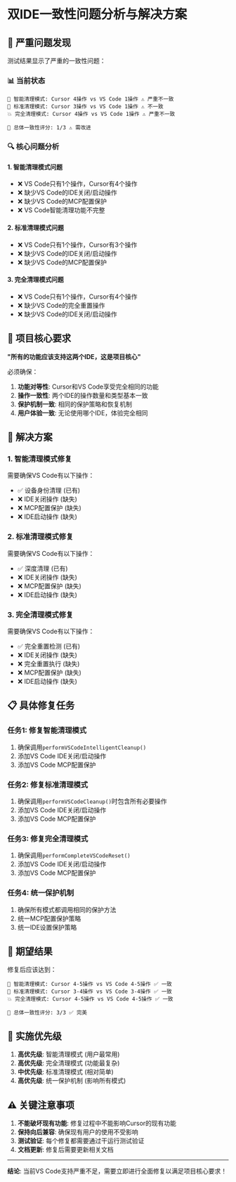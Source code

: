 # 双IDE一致性问题分析与解决方案

## 🚨 严重问题发现

测试结果显示了严重的一致性问题：

### 📊 当前状态
```
🧠 智能清理模式: Cursor 4操作 vs VS Code 1操作 ⚠️ 严重不一致
🔧 标准清理模式: Cursor 3操作 vs VS Code 1操作 ⚠️ 不一致  
💥 完全清理模式: Cursor 4操作 vs VS Code 1操作 ⚠️ 严重不一致

🎯 总体一致性评分: 1/3 ⚠️ 需改进
```

### 🔍 核心问题分析

#### 1. **智能清理模式问题**
- ❌ VS Code只有1个操作，Cursor有4个操作
- ❌ 缺少VS Code的IDE关闭/启动操作
- ❌ 缺少VS Code的MCP配置保护
- ❌ VS Code智能清理功能不完整

#### 2. **标准清理模式问题**  
- ❌ VS Code只有1个操作，Cursor有3个操作
- ❌ 缺少VS Code的IDE关闭/启动操作
- ❌ 缺少VS Code的MCP配置保护

#### 3. **完全清理模式问题**
- ❌ VS Code只有1个操作，Cursor有4个操作  
- ❌ 缺少VS Code的完全重置操作
- ❌ 缺少VS Code的IDE关闭/启动操作

## 🎯 项目核心要求

**"所有的功能应该支持这两个IDE，这是项目核心"**

必须确保：
1. **功能对等性**: Cursor和VS Code享受完全相同的功能
2. **操作一致性**: 两个IDE的操作数量和类型基本一致
3. **保护机制一致**: 相同的保护策略和恢复机制
4. **用户体验一致**: 无论使用哪个IDE，体验完全相同

## 🔧 解决方案

### 1. **智能清理模式修复**
需要确保VS Code有以下操作：
- ✅ 设备身份清理 (已有)
- ❌ IDE关闭操作 (缺失)
- ❌ MCP配置保护 (缺失) 
- ❌ IDE启动操作 (缺失)

### 2. **标准清理模式修复**
需要确保VS Code有以下操作：
- ✅ 深度清理 (已有)
- ❌ IDE关闭操作 (缺失)
- ❌ MCP配置保护 (缺失)
- ❌ IDE启动操作 (缺失)

### 3. **完全清理模式修复**
需要确保VS Code有以下操作：
- ✅ 完全重置检测 (已有)
- ❌ IDE关闭操作 (缺失)
- ❌ 完全重置执行 (缺失)
- ❌ MCP配置保护 (缺失)
- ❌ IDE启动操作 (缺失)

## 📋 具体修复任务

### 任务1: 修复智能清理模式
1. 确保调用`performVSCodeIntelligentCleanup()`
2. 添加VS Code IDE关闭/启动操作
3. 添加VS Code MCP配置保护

### 任务2: 修复标准清理模式
1. 确保调用`performVSCodeCleanup()`时包含所有必要操作
2. 添加VS Code IDE关闭/启动操作
3. 添加VS Code MCP配置保护

### 任务3: 修复完全清理模式
1. 确保调用`performCompleteVSCodeReset()`
2. 添加VS Code IDE关闭/启动操作
3. 添加VS Code MCP配置保护

### 任务4: 统一保护机制
1. 确保所有模式都调用相同的保护方法
2. 统一MCP配置保护策略
3. 统一IDE设置保护策略

## 🎯 期望结果

修复后应该达到：
```
🧠 智能清理模式: Cursor 4-5操作 vs VS Code 4-5操作 ✅ 一致
🔧 标准清理模式: Cursor 3-4操作 vs VS Code 3-4操作 ✅ 一致
💥 完全清理模式: Cursor 4-5操作 vs VS Code 4-5操作 ✅ 一致

🎯 总体一致性评分: 3/3 ✅ 完美
```

## 🚀 实施优先级

1. **高优先级**: 智能清理模式 (用户最常用)
2. **高优先级**: 完全清理模式 (功能最复杂)  
3. **中优先级**: 标准清理模式 (相对简单)
4. **高优先级**: 统一保护机制 (影响所有模式)

## ⚠️ 关键注意事项

1. **不能破坏现有功能**: 修复过程中不能影响Cursor的现有功能
2. **保持向后兼容**: 确保现有用户的使用不受影响
3. **测试验证**: 每个修复都需要通过干运行测试验证
4. **文档更新**: 修复后需要更新相关文档

---

**结论**: 当前VS Code支持严重不足，需要立即进行全面修复以满足项目核心要求！

